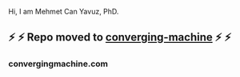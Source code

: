 Hi, I am Mehmet Can Yavuz, PhD.

## :zap:	:zap:	Repo moved to [converging-machine](https://github.com/converging-machine/Policy-Gradient-Driven-Noise-Mask) :zap:	:zap:	

### convergingmachine.com
